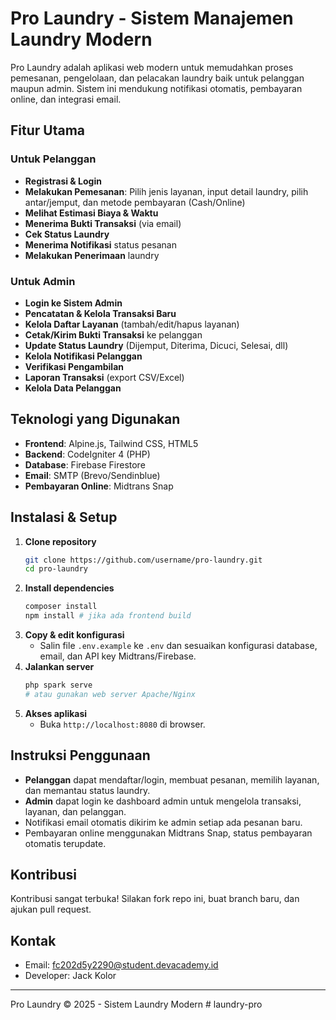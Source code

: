# Pro Laundry - Sistem Manajemen Laundry Modern

Pro Laundry adalah aplikasi web modern untuk memudahkan proses pemesanan, pengelolaan, dan pelacakan laundry baik untuk pelanggan maupun admin. Sistem ini mendukung notifikasi otomatis, pembayaran online, dan integrasi email.

## Fitur Utama

### Untuk Pelanggan

- **Registrasi & Login**
- **Melakukan Pemesanan**: Pilih jenis layanan, input detail laundry, pilih antar/jemput, dan metode pembayaran (Cash/Online)
- **Melihat Estimasi Biaya & Waktu**
- **Menerima Bukti Transaksi** (via email)
- **Cek Status Laundry**
- **Menerima Notifikasi** status pesanan
- **Melakukan Penerimaan** laundry

### Untuk Admin

- **Login ke Sistem Admin**
- **Pencatatan & Kelola Transaksi Baru**
- **Kelola Daftar Layanan** (tambah/edit/hapus layanan)
- **Cetak/Kirim Bukti Transaksi** ke pelanggan
- **Update Status Laundry** (Dijemput, Diterima, Dicuci, Selesai, dll)
- **Kelola Notifikasi Pelanggan**
- **Verifikasi Pengambilan**
- **Laporan Transaksi** (export CSV/Excel)
- **Kelola Data Pelanggan**

## Teknologi yang Digunakan

- **Frontend**: Alpine.js, Tailwind CSS, HTML5
- **Backend**: CodeIgniter 4 (PHP)
- **Database**: Firebase Firestore 
- **Email**: SMTP (Brevo/Sendinblue)
- **Pembayaran Online**: Midtrans Snap

## Instalasi & Setup

1. **Clone repository**
   ```bash
   git clone https://github.com/username/pro-laundry.git
   cd pro-laundry
   ```
2. **Install dependencies**
   ```bash
   composer install
   npm install # jika ada frontend build
   ```
3. **Copy & edit konfigurasi**
   - Salin file `.env.example` ke `.env` dan sesuaikan konfigurasi database, email, dan API key Midtrans/Firebase.
4. **Jalankan server**
   ```bash
   php spark serve
   # atau gunakan web server Apache/Nginx
   ```
5. **Akses aplikasi**
   - Buka `http://localhost:8080` di browser.

## Instruksi Penggunaan

- **Pelanggan** dapat mendaftar/login, membuat pesanan, memilih layanan, dan memantau status laundry.
- **Admin** dapat login ke dashboard admin untuk mengelola transaksi, layanan, dan pelanggan.
- Notifikasi email otomatis dikirim ke admin setiap ada pesanan baru.
- Pembayaran online menggunakan Midtrans Snap, status pembayaran otomatis terupdate.

## Kontribusi

Kontribusi sangat terbuka! Silakan fork repo ini, buat branch baru, dan ajukan pull request.

## Kontak

- Email: fc202d5y2290@student.devacademy.id
- Developer: Jack Kolor

---

Pro Laundry © 2025 - Sistem Laundry Modern
#   l a u n d r y - p r o  
 